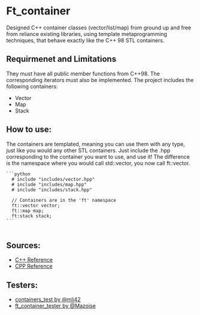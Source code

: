 # Ft_container
Designed C++ container classes (vector/list/map) from ground up and free from reliance existing libraries, 
using template metaprogramming techniques, that behave exactly like the C++ 98 STL containers.

## Requirmenet and Limitations
They must have all public member functions from C++98. The corresponding iterators must also be implemented.
The project includes the following containers:
  - Vector
  - Map
  - Stack

## How to use:
The containers are templated, meaning you can use them with any type, just like you would any other STL containers. 
Just include the .hpp corresponding to the container you want to use, and use it! The difference is the namespace
where you would call std::vector<T>, you now call ft::vector<T>.
<pre>
<code>```python
  # include "includes/vector.hpp"
  # include "includes/map.hpp"
  # include "includes/stack.hpp"
  
  // Containers are in the 'ft' namespace
  ft::vector<int> vector;
  ft::map<int, std::string> map;
  ft:stack<int> stack;
```
</code>
</pre>

## Sources:
  - [C++ Reference](https://cplusplus.com/reference/stl/)
  - [CPP Reference](https://en.cppreference.com/w/)
    
## Testers:
  - [containers_test by @mli42](https://github.com/mli42/containers_test)
  - [ft_container_tester by @Mazoise](https://github.com/Mazoise/42TESTERS-CONTAINERS)

